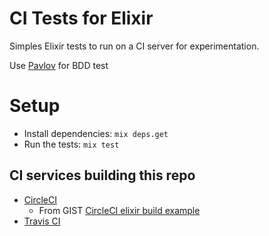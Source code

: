 CI Tests for Elixir
===================

Simples Elixir tests to run on a CI server for experimentation.

Use [Pavlov](https://github.com/sproutapp/pavlov) for BDD test

# Setup

* Install dependencies: `mix deps.get`
* Run the tests: `mix test`

## CI services building this repo

- [CircleCI](https://circleci.com/gh/paulodiovani/ci-tests-elixir)
    + From GIST [CircleCI elixir build example](https://gist.github.com/48ed80f1a7adb5f5ea27.git)
- [Travis CI](https://travis-ci.org/brunoskonrad/ci-tests-elixir)
